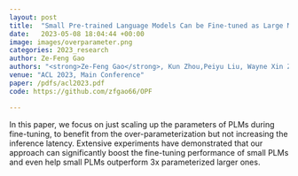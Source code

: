 ```yaml
---
layout: post
title:  "Small Pre-trained Language Models Can be Fine-tuned as Large Models via Over-Parameterization"
date:   2023-05-08 18:04:44 +00:00
image: images/overparameter.png
categories: 2023_research
author: Ze-Feng Gao
authors: "<strong>Ze-Feng Gao</strong>, Kun Zhou,Peiyu Liu, Wayne Xin Zhao, Ji-Rong Wen"
venue: "ACL 2023, Main Conference"
paper: /pdfs/acl2023.pdf
code: https://github.com/zfgao66/OPF

---
```

In this paper, we focus on just scaling up the parameters of PLMs during fine-tuning, to benefit from the over-parameterization but not increasing the inference latency. Extensive experiments have demonstrated that our approach can significantly boost the fine-tuning performance of small PLMs and even help small PLMs outperform 3x parameterized larger ones.